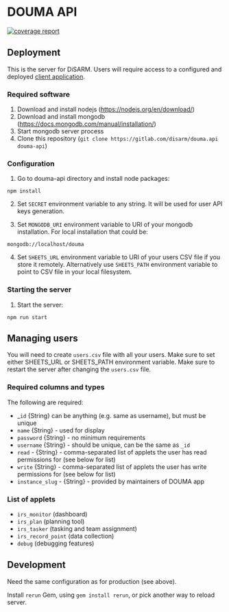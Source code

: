 # DOUMA API

[![coverage report](https://gitlab.com/disarm/douma.api/badges/master/coverage.svg)](https://gitlab.com/disarm/douma.api/commits/master)

## Deployment

This is the server for DiSARM. Users will require access to a configured and deployed [client application](https://gitlab.com/disarm/douma-app).

### Required software

1. Download and install nodejs (https://nodejs.org/en/download/)
2. Download and install mongodb (https://docs.mongodb.com/manual/installation/)
3. Start mongodb server process
4. Clone this repository (`git clone https://gitlab.com/disarm/douma.api douma-api`)

### Configuration

1. Go to douma-api directory and install node packages:
```
npm install
```

2. Set `SECRET` environment variable to any string. It will be used for user API keys generation.

3. Set `MONGODB_URI` environment variable to URI of your mongodb installation.
For local installation that could be:
```
mongodb://localhost/douma
```
4. Set `SHEETS_URL` environment variable to URI of your users CSV file if you store it remotely.
Alternatively use `SHEETS_PATH` environment variable to point to CSV file in your local filesystem.


### Starting the server
1. Start the server:
```
npm run start
```


## Managing users

You will need to create `users.csv` file with all your users. Make sure to set either SHEETS_URL or SHEETS_PATH environment variable.
Make sure to restart the server after changing the `users.csv` file.

### Required columns and types
The following are required:
- _`id` {String} can be anything (e.g. same as username), but must be unique 
- `name` {String} - used for display
- `password` {String} - no minimum requirements
- `username` {String} - should be unique, can be the same as `_id`
- `read` - {String} - comma-separated list of applets the user has read permissions for (see below for list) 
- `write` {String} - comma-separated list of applets the user has write permissions for (see below for list)
- `instance_slug` - {String} - provided by maintainers of DOUMA app 

### List of applets
- `irs_monitor` (dashboard)
- `irs_plan` (planning tool)
- `irs_tasker` (tasking and team assignment)
- `irs_record_point` (data collection)
- `debug` (debugging features)

## Development

Need the same configuration as for production (see above). 

Install `rerun` Gem, using `gem install rerun`, or pick another way to reload server.
